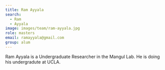 ```yaml
---
title: Ram Ayyala
search:
  - Ram
  - Ayyala
image: images/team/ram-ayyala.jpg
role: masters
email: ramayyala@gmail.com
group: alum
---
```


Ram Ayyala is a Undergraduate Researcher in the Mangul Lab. He is doing his undergradute at UCLA.
